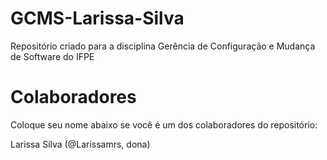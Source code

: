 # GCMS-Larissa-Silva
Repositório criado para a disciplina Gerência de Configuração e Mudança de Software do IFPE

# Colaboradores
Coloque seu nome abaixo se você é um dos colaboradores do repositório:

Larissa Silva (@Larissamrs, dona)
